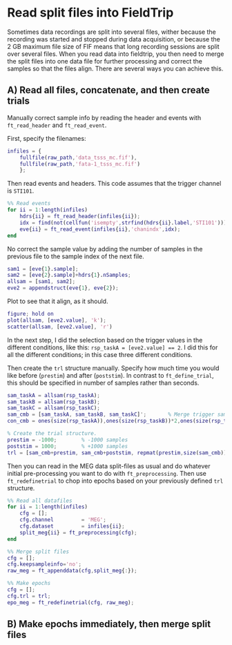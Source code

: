 # Read split files into FieldTrip
Sometimes data recordings are split into several files, wither because the recording was started and stopped during data acquisition, or because the 2 GB maximum file size of FIF means that long recording sessions are split over several files. When you read data into fieldtrip, you then need to merge the split files into one data file for further processing and correct the samples so that the files align. There are several ways you can achieve this.

## A) Read all files, concatenate, and then create trials
Manually correct sample info by reading the header and events with `ft_read_header` and `ft_read_event`. 

First, specify the filenames:

````matlab
infiles = {
    fullfile(raw_path,'data_tsss_mc.fif'),
    fullfile(raw_path,'fata-1_tsss_mc.fif')
    };
````

Then read events and headers. This code assumes that the trigger channel is `STI101`.

````matlab
%% Read events
for ii = 1:length(infiles)
    hdrs{ii} = ft_read_header(infiles{ii});
    idx = find(not(cellfun('isempty',strfind(hdrs{ii}.label,'STI101'))));
    eve{ii} = ft_read_event(infiles{ii},'chanindx',idx);
end
````

No correct the sample value by adding the number of samples in the previous file to the sample index of the next file.

````matlab
sam1 = [eve{1}.sample]; 
sam2 = [eve{2}.sample]+hdrs{1}.nSamples;
allsam = [sam1, sam2];
eve2 = appendstruct(eve{1}, eve{2});
````

Plot to see that it align, as it should.

````matlab
figure; hold on
plot(allsam, [eve2.value], 'k');
scatter(allsam, [eve2.value], 'r')
````

In the next step, I did the selection based on the trigger values in the different conditions, like this: `rsp_taskA = [eve2.value] == 2`. I did this for all the different conditions; in this case three different conditions.

Then create the `trl` structure manually. Specify how much time you would like before (`prestim`) and after (`poststim`). In contrast to `ft_define_trial`, this should be specified in number of samples rather than seconds.

````matlab
sam_taskA = allsam(rsp_taskA);
sam_taskB = allsam(rsp_taskB);
sam_taskC = allsam(rsp_taskC);
sam_cmb = [sam_taskA, sam_taskB, sam_taskC]'; 		% Merge trigger samples
con_cmb = ones(size(rsp_taskA)),ones(size(rsp_taskB))*2,ones(size(rsp_taskC))*3]'; 	% Create label for conditions for bookkeeping.

% Create the trial structure.
prestim = -1000; 		% -1000 samples
poststim = 1000; 		% +1000 samples
trl = [sam_cmb+prestim, sam_cmb+poststim, repmat(prestim,size(sam_cmb)), con_cmb];
````

Then you can read in the MEG data split-files as usual and do whatever initial pre-processing you want to do with `ft_preprocessing`. Then use `ft_redefinetrial` to chop into epochs based on your previously defined `trl` structure.

```matlab
%% Read all datafiles
for ii = 1:length(infiles)
	cfg = [];
	cfg.channel         = 'MEG';
    cfg.dataset         = infiles{ii};
    split_meg{ii} = ft_preprocessing(cfg);
end

%% Merge split files
cfg = [];
cfg.keepsampleinfo='no';
raw_meg = ft_appenddata(cfg,split_meg{:});

%% Make epochs
cfg = [];
cfg.trl = trl;
epo_meg = ft_redefinetrial(cfg, raw_meg);
```


## B) Make epochs immediately, then merge split files

<documentaion>

